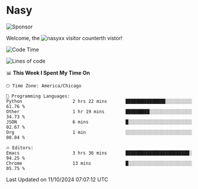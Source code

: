 # Nasy

<!--
<p align="center">
<img height="200" src="https://github-readme-stats.vercel.app/api?username=nasyxx&count_private=true&show_icons=true&theme=dracula&include_all_commits=true"/>
<img height="200" src="https://github-readme-stats.vercel.app/api/top-langs/?username=nasyxx&theme=dracula&hide=html,jupyter+notebook&count_private=true&show_icons=true"/>
</p>

  
----------------
-->

![Sponsor](https://img.shields.io/static/v1.svg?label=Sponsor&message=%E2%9D%A4&logo=GitHub&style=flat&color=pink)
 
Welcome, the ![nasyxx visitor counter](https://count.getloli.com/get/@nasyxx?theme=rule34)th vistor!
 
<!--START_SECTION:waka-->
![Code Time](http://img.shields.io/badge/Code%20Time-4%2C692%20hrs%2042%20mins-blue)

![Lines of code](https://img.shields.io/badge/From%20Hello%20World%20I%27ve%20Written-0%20lines%20of%20code-blue)

📊 **This Week I Spent My Time On** 

```text
🕑︎ Time Zone: America/Chicago

💬 Programming Languages: 
Python                   2 hrs 22 mins       ███████████████░░░░░░░░░░   61.76 % 
Other                    1 hr 19 mins        █████████░░░░░░░░░░░░░░░░   34.73 % 
JSON                     6 mins              █░░░░░░░░░░░░░░░░░░░░░░░░   02.67 % 
Org                      1 min               ░░░░░░░░░░░░░░░░░░░░░░░░░   00.84 % 

🔥 Editors: 
Emacs                    3 hrs 36 mins       ████████████████████████░   94.25 % 
Chrome                   13 mins             █░░░░░░░░░░░░░░░░░░░░░░░░   05.75 % 
```


 Last Updated on 11/10/2024 07:07:12 UTC
<!--END_SECTION:waka-->

<!-- ![visitors](https://visitor-badge.laobi.icu/badge?page_id=nasyxx.nasyxx) -->

